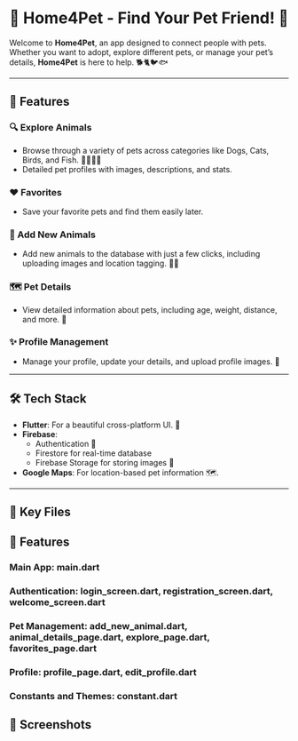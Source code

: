 # 🐾 Home4Pet - Find Your Pet Friend! 🏡 #
Welcome to **Home4Pet**, an app designed to connect people with pets. Whether you want to adopt, explore different pets, or manage your pet’s details, **Home4Pet** is here to help. 🐕🐈🐦🐟


---

## 🌟 Features
### 🔍 Explore Animals
- Browse through a variety of pets across categories like Dogs, Cats, Birds, and Fish. 🐶🐱🐤🐠
- Detailed pet profiles with images, descriptions, and stats.

### ❤️ Favorites
- Save your favorite pets and find them easily later. 

### 📍 Add New Animals
- Add new animals to the database with just a few clicks, including uploading images and location tagging. 📸📌

### 🗺️ Pet Details
- View detailed information about pets, including age, weight, distance, and more. 🐾

### ✨ Profile Management
- Manage your profile, update your details, and upload profile images. 📂

---

## 🛠️ Tech Stack
- **Flutter**: For a beautiful cross-platform UI. 📱
- **Firebase**: 
  - Authentication 🔑
  - Firestore for real-time database 
  - Firebase Storage for storing images 📂
- **Google Maps**: For location-based pet information 🗺️.
---

## 🚀 Key Files
## 📂 Features

   ### Main App: main.dart
   ### Authentication: login_screen.dart, registration_screen.dart, welcome_screen.dart
   ### Pet Management: add_new_animal.dart, animal_details_page.dart, explore_page.dart, favorites_page.dart
   ### Profile: profile_page.dart, edit_profile.dart
   ###  Constants and Themes: constant.dart


## 📸 Screenshots



